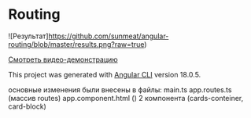 # Routing

![Результат]https://github.com/sunmeat/angular-routing/blob/master/results.png?raw=true)

[Смотреть видео-демонстрацию](https://youtu.be/ZFLuOCMqB90)

This project was generated with [Angular CLI](https://github.com/angular/angular-cli) version 18.0.5.

основные изменения были внесены в файлы:
main.ts 
app.routes.ts (массив routes)
app.component.html (<router-outlet>)
2 компонента (cards-conteiner, card-block)
